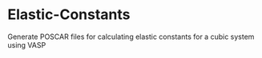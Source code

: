 # Elastic-Constants
Generate POSCAR files for calculating elastic constants for a cubic system using VASP
